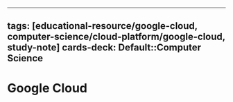
---
tags: [educational-resource/google-cloud, computer-science/cloud-platform/google-cloud, study-note] 
cards-deck: Default::Computer Science
---

# Google Cloud


